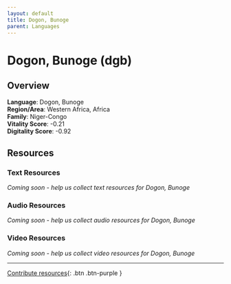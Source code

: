 ```yaml
---
layout: default
title: Dogon, Bunoge
parent: Languages
---
```


# Dogon, Bunoge (dgb)

## Overview

**Language**: Dogon, Bunoge  
**Region/Area**: Western Africa, Africa  
**Family**: Niger-Congo  
**Vitality Score**: -0.21  
**Digitality Score**: -0.92  

## Resources

### Text Resources
*Coming soon - help us collect text resources for Dogon, Bunoge*

### Audio Resources
*Coming soon - help us collect audio resources for Dogon, Bunoge*

### Video Resources
*Coming soon - help us collect video resources for Dogon, Bunoge*

---

[Contribute resources](https://fairtrain.github.io/){: .btn .btn-purple }
